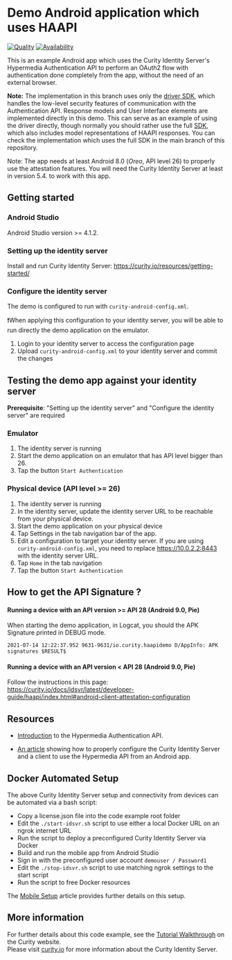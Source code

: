 # Demo Android application which uses HAAPI

[![Quality](https://img.shields.io/badge/quality-demo-red)](https://curity.io/resources/code-examples/status/)
[![Availability](https://img.shields.io/badge/availability-source-blue)](https://curity.io/resources/code-examples/status/)

This is an example Android app which uses the Curity Identity Server's Hypermedia Authentication API to perform an
OAuth2 flow with authentication done completely from the app, without the need of an external browser.

**Note:** The implementation in this branch uses only the [driver SDK](https://curity.io/docs/haapi-android-driver/latest/),
which handles the low-level security features of communication with the Authentication API. Response models
and User Interface elements are implemented directly in this demo. This can serve as an example of using
the driver directly, though normally you should rather use the full [SDK](https://curity.io/docs/haapi-android-sdk/latest/),
which also includes model representations of HAAPI responses. You can check the implementation which uses
the full SDK in the main branch of this repository.

Note: The app needs at least Android 8.0 (*Oreo*, API level 26) to properly use the attestation features.
You will need the Curity Identity Server at least in version 5.4. to work with this app.

## Getting started

### Android Studio

Android Studio version >= 4.1.2.

### Setting up the identity server

Install and run Curity Identity Server: https://curity.io/resources/getting-started/ 

### Configure the identity server

The demo is configured to run with `curity-android-config.xml`. 

❗️When applying this configuration to your identity server, you will be able to run directly the demo application on the emulator. 

1. Login to your identity server to access the configuration page
2. Upload `curity-android-config.xml` to your identity server and commit the changes

## Testing the demo app against your identity server

__Prerequisite__: "Setting up the identity server" and "Configure the identity server" are required

### Emulator

1. The identity server is running
2. Start the demo application on an emulator that has API level bigger than 26.
3. Tap the button `Start Authentication`

### Physical device (API level >= 26)

1. The identity server is running
2. In the identity server, update the identity server URL to be reachable from your physical device.
3. Start the demo application on your physical device
4. Tap Settings in the tab navigation bar of the app.
5. Edit a configuration to target your identity server. If you are using `curity-android-config.xml`, you need to replace https://10.0.2.2:8443 with the identity server URL.
6. Tap `Home` in the tab navigation
7. Tap the button `Start Authentication`

## How to get the API Signature ?

#### Running a device with an API version >= API 28 (Android 9.0, Pie)

When starting the demo application, in Logcat, you should the APK Signature printed in DEBUG mode.

`2021-07-14 12:22:37.952 9631-9631/io.curity.haapidemo D/AppInfo: APK signatures $RESULT$`

#### Running a device with an API version < API 28 (Android 9.0, Pie)

Follow the instructions in this page: https://curity.io/docs/idsvr/latest/developer-guide/haapi/index.html#android-client-attestation-configuration

## Resources

- [Introduction](https://curity.io/resources/architect/haapi/what-is-hypermedia-authentication-api/)
  to the Hypermedia Authentication API.

- [An article](https://curity.io/resources/tutorials/howtos/haapi/authentication-api-android-sdk)
  showing how to properly configure the Curity Identity Server and a client to use the Hypermedia
  API from an Android app.

## Docker Automated Setup

The above Curity Identity Server setup and connectivity from devices can be automated via a bash script:

- Copy a license.json file into the code example root folder
- Edit the `./start-idsvr.sh` script to use either a local Docker URL on an ngrok internet URL
- Run the script to deploy a preconfigured Curity Identity Server via Docker
- Build and run the mobile app from Android Studio
- Sign in with the preconfigured user account `demouser / Password1`
- Edit the `./stop-idsvr.sh` script to use matching ngrok settings to the start script
- Run the script to free Docker resources

The [Mobile Setup](https://curity.io/resources/learn/mobile-setup-ngrok/) article provides further details on this setup.

## More information

For further details about this code example, see the [Tutorial Walkthrough](https://curity.io/resources/learn/kotlin-android-haapi/) on the Curity website.\
Please visit [curity.io](https://curity.io/) for more information about the Curity Identity Server.
